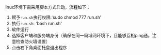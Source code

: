 linux环境下需采用脚本方式启动，流程如下：
1. 赋予`run.sh`执行权限:'sudo chmod 777 run.sh'
2. 执行`run.sh`: 'bash run.sh'
3. 软件运行
4. 选择客户端和服务端身份（确保在同一局域网环境下，且能够互相ping通，注意检查防火墙设置）
5. 点击右下角桌面托盘退出程序